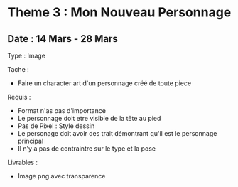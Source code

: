 # Theme 3 :  Mon Nouveau Personnage
## Date : 14 Mars - 28 Mars

Type : Image

Tache : 
- Faire un character art d'un personnage créé de toute piece

Requis :
- Format n'as pas d'importance
- Le personnage doit etre visible de la tête au pied
- Pas de Pixel : Style dessin
- Le personage doit avoir des trait démontrant qu'il est le personnage principal
- Il n'y a pas de contraintre sur le type et la pose

Livrables : 
- Image png avec transparence